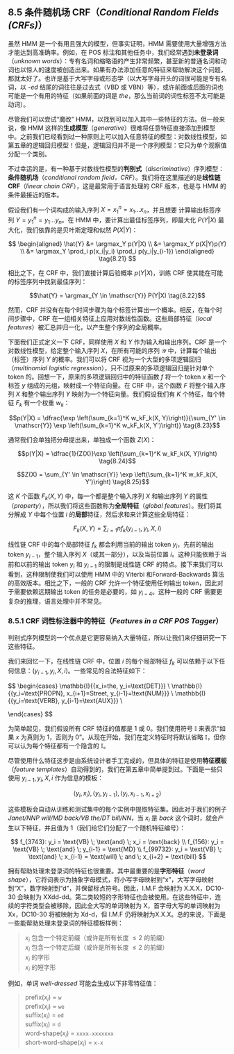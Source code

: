 ## 8.5 条件随机场 CRF（*Conditional Random Fields (CRFs)*）

虽然 HMM 是一个有用且强大的模型，但事实证明，HMM 需要使用大量增强方法才能达到高准确率。例如，在 POS 标注和其他任务中，我们经常遇到**未登录词**（*unknown words*）：专有名词和缩略语的产生非常频繁，甚至新的普通名词和动词也以惊人的速度被创造出来。如果有办法添加任意的特征来帮助解决这个问题，那就太好了。也许是基于大写字母或形态学（以大写字母开头的词很可能是专有名词，以 *-ed* 结尾的词往往是过去式（VBD 或 VBN）等），或许前面或后面的词也可能是一个有用的特征（如果前面的词是 *the*，那么当前词的词性标签不太可能是动词）。

尽管我们可以尝试“魔改” HMM，以找到可以加入其中一些特征的方法。但一般来说，像 HMM 这样的**生成模型**（*generative*）很难将任意特征直接添加到模型中。之前我们已经看到过一种原则上可以加入任意特征的模型：对数线性模型，如第五章的逻辑回归模型！但是，逻辑回归并不是一个序列模型：它只为单个观察值分配一个类别。

不过幸运的是，有一种基于对数线性模型的**判别式**（*discriminative*）序列模型：**条件随机场**（*conditional random field，CRF*）。我们将在这里描述的是**线性链 CRF**（*linear chain CRF*），这是最常用于语言处理的 CRF 版本，也是与 HMM 的条件最接近的版本。

假设我们有一个词构成的输入序列 $X = x_1^n = x_1 \ldots x_n$，并且想要 计算输出标签序列 $Y = y_1^n = y_1 \ldots y_n$。在 HMM 中，要计算出最佳标签序列，即最大化 $P(Y|X)$ 最大化，我们依靠的是贝叶斯定理和似然 $P(X|Y)$：

$$ 
\begin{aligned}
    \hat{Y} &= \argmax_Y p(Y|X) \\
    &= \argmax_Y p(X|Y)p(Y) \\
    &= \argmax_Y \prod_i p(x_i|y_i) \prod_i p(y_i|y_{i-1})
\end{aligned}
\tag{8.21}
$$

相比之下，在 CRF 中，我们直接计算后验概率 $p(Y|X)$，训练 CRF 使其能在可能的标签序列中找到最佳序列：

$$\hat{Y} = \argmax_{Y \in \mathscr{Y}} P(Y|X) \tag{8.22}$$

然而，CRF 并没有在每个时间步骤为每个标签计算出一个概率。相反，在每个时间步骤中，CRF 在一组相关特征上应用对数线性函数。这些局部特征（*local features*）被汇总并归一化，以产生整个序列的全局概率。

下面我们正式定义一下 CRF，同样使用 $X$ 和 $Y$ 作为输入和输出序列。CRF 是一个对数线性模型，给定整个输入序列 $X$，在所有可能的序列 $\mathscr{Y}$ 中，计算每个输出（标签）序列 $Y$ 的概率。我们可以将 CRF 视为一个大型的多项逻辑回归（*multinomial
logistic regression*），只不过原来的多项逻辑回归是针对单个 token 的。回想一下，原来的多项逻辑回归中的特征函数 $f$ 将一个 token $x$ 和一个标签 $y$ 组成的元组，映射成一个特征向量。在 CRF 中，这个函数 $F$ 将整个输入序列 $X$ 和整个输出序列 $Y$ 映射为一个特征向量。我们假设我们有 $K$ 个特征，每个特征 $F_k$ 有一个权重 $w_k$：

$$p(Y|X) = \dfrac{\exp \left(\sum_{k=1}^K w_kF_k(X, Y)\right)}{\sum_{Y' \in \mathscr{Y}} \exp \left(\sum_{k=1}^K w_kF_k(X, Y')\right)} \tag{8.23}$$

通常我们会单独把分母提出来，单独成一个函数 $Z(X)$：

$$p(Y|X) = \dfrac{1}{Z(X)}\exp \left(\sum_{k=1}^K w_kF_k(X, Y)\right) \tag{8.24}$$

$$Z(X) = \sum_{Y' \in \mathscr{Y}} \exp \left(\sum_{k=1}^K w_kF_k(X, Y')\right) \tag{8.25}$$

这 $K$ 个函数 $F_k(X, Y)$ 中，每一个都是整个输入序列 $X$ 和输出序列 $Y$ 的属性（*property*），所以我们将这些函数称为**全局特征**（*global features*）。我们将其分解成 $Y$ 中每个位置 $i$ 的**局部**特征，然后求和来计算这些全局特征：

$$F_k(X, Y) = \sum_{i=1}{n} f_k(y_{i-1}, y_i, X, i) \tag{8.26}$$

线性链 CRF 中的每个局部特征 $f_k$ 都会利用当前的输出 token $y_i$，先前的输出 token $y_{i-1}$，整个输入序列 $X$（或其一部分），以及当前位置 $i$。这种只能依赖于当前和以前的输出 token $y_i$ 和 $y_{i-1}$ 的限制是线性链 CRF 的特点。接下来我们可以看到，这种限制使我们可以使用 HMM 中的 Viterbi 和Forward-Backwards 算法的高效版本。相比之下，一般的 CRF 允许一个特征使用任何输出 token，因此对于需要依赖远期输出 token 的任务是必要的，如 $y_{i-4}$。这种一般的 CRF 需要更复杂的推理，语言处理中并不常见。

### 8.5.1 CRF 词性标注器中的特征（*Features in a CRF POS Tagger*）

判别式序列模型的一个优点是它更容易纳入大量特征，所以让我们来仔细研究一下这些特征。

我们来回忆一下，在线性链 CRF 中，位置 $i$ 的每个局部特征 $f_k$ 可以依赖于以下任何信息：$(y_{i-1}, y_i, X, i)$。一些常见的合法特征如下：

$$
\begin{cases}
    \mathbb{I}\{{x_i=the, y_i=\text{DET}}\} \\
    \mathbb{I}\{{y_i=\text{PROPN}, x_{i+1}=Street, y_{i-1}=\text{NUM}}\} \\
    \mathbb{I}\{{y_i=\text{VERB}, y_{i-1}=\text{AUX}}\} \\
    
\end{cases}
$$

为简单起见，我们假设所有 CRF 特征的值都是 1 或 0。我们使用符号 $\mathbb{I}$ 来表示“如果 $x$ 为真则为 1，否则为 0”。从现在开始，我们在定义特征时将默认省略 $\mathbb{I}$，但你可以认为每个特征都有一个隐含的 $\mathbb{I}$。

尽管使用什么特征这步是由系统设计者手工完成的，但具体的特征是使用**特征模板**（*feature templates*）自动得到的，我们在第五章中简单提到过。下面是一些只使用 $y_{i-1}, y_i, X, i$ 作为信息的模板：

$$\langle y_i, x_i \rangle, \langle y_i, y_{i-1} \rangle, \langle y_i, x_{i-1}, x_{i+2} \rangle$$

这些模板会自动从训练和测试集中的每个实例中提取特征集。因此对于我们的例子*Janet/NNP will/MD back/VB the/DT bill/NN*，当 $x_i$ 是 *back* 这个词时，就会产生以下特征，并且值为 1（我们给它们分配了一个随机特征编号）：

$$
f_{3743}: y_i = \text{VB} \; \text{and} \; x_i = \text{back} \\
f_{156}: y_i = \text{VB} \; \text{and} \; y_{i-1} = \text{MD} \\
f_{99732}: y_i = \text{VB} \; \text{and} \; x_{i-1} = \text{will} \; and \; x_{i+2} = \text{bill}
$$

拥有帮助处理未登录词的特征也很重要。其中最重要的是**字形特征**（*word shape*），它将词表示为抽象字母模式，将小写字母映射到“x”，大写字母映射到“X”，数字映射到“d”，并保留标点符号。因此，I.M.F 会映射为 X.X.X，DC10-30 会映射为 XXdd-dd。第二类较短的字形特征也会被使用。在这些特征中，连续的字符类型会被移除，因此全大写的单词映射为 X，首字母大写的单词映射为 Xx，DC10-30 将被映射为 Xd-d，但 I.M.F 仍将映射为X.X.X。总的来说，下面是一些能帮助处理未登录词的特征模板样例：

> $x_i$ 包含一个特定前缀（或许是所有长度 $\le 2$ 的前缀）  
> $x_i$ 包含一个特定后缀（或许是所有长度 $\le 2$ 的前缀）  
> $x_i$ 的字形  
> $x_i$ 的短字形

例如，单词 *well-dressed* 可能会生成以下非零特征值：

> prefix($x_i$) = `w`  
> prefix($x_i$) = `we`  
> suffix($x_i$) = `ed`  
> suffix($x_i$) = `d`  
> word-shape($x_i$) = `xxxx-xxxxxxx`  
> short-word-shape($x_i$) = `x-x`

